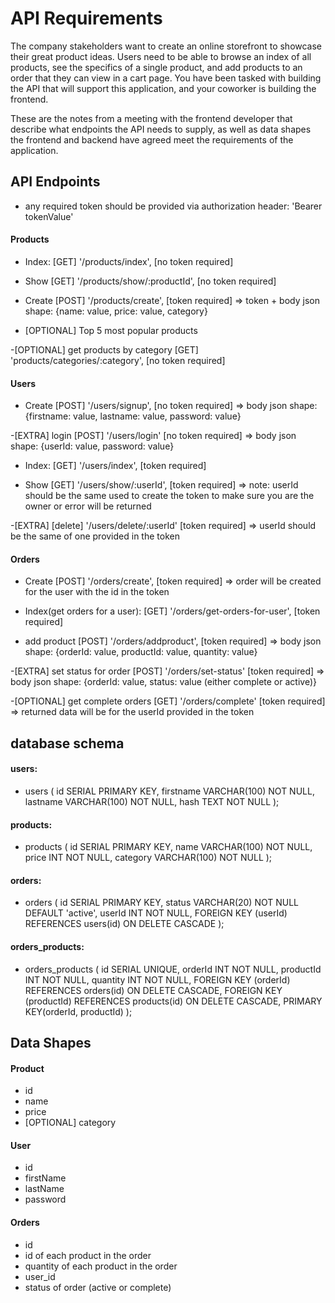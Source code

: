 # API Requirements
The company stakeholders want to create an online storefront to showcase their great product ideas. Users need to be able to browse an index of all products, see the specifics of a single product, and add products to an order that they can view in a cart page. You have been tasked with building the API that will support this application, and your coworker is building the frontend.

These are the notes from a meeting with the frontend developer that describe what endpoints the API needs to supply, as well as data shapes the frontend and backend have agreed meet the requirements of the application.

## API Endpoints
* any required token should be provided via authorization header: 'Bearer tokenValue'


#### Products 

- Index: [GET] '/products/index',  [no token required] 

- Show [GET] '/products/show/:productId', [no token required]

- Create [POST] '/products/create', [token required] => token  + body json shape: {name: value, price: value, category}

- [OPTIONAL] Top 5 most popular products  

-[OPTIONAL] get products by category [GET] 'products/categories/:category', [no token required] 


#### Users 

- Create [POST] '/users/signup', [no token required] => body json shape: {firstname: value, lastname: value, password: value}

-[EXTRA] login [POST] '/users/login' [no token required] => body json shape: {userId: value, password: value}

- Index: [GET] '/users/index',  [token required]  

- Show [GET] '/users/show/:userId', [token required] => note: userId should be the same used to create the token to make sure you are the owner or error will be returned

-[EXTRA] [delete] '/users/delete/:userId' [token required] => userId should be the same of one provided in the token 




#### Orders

- Create [POST] '/orders/create', [token required] => order will be created for the user with the id in the token

- Index(get orders for a user): [GET] '/orders/get-orders-for-user',  [token required] 


- add product [POST] '/orders/addproduct', [token required] => body json shape: {orderId: value, productId: value, quantity: value} 


-[EXTRA] set status for order [POST] '/orders/set-status' [token required] => body json shape: {orderId: value, status: value (either complete or active)}

-[OPTIONAL] get complete orders [GET] '/orders/complete' [token required] => returned data will be for the userId provided in the token 


## database schema
#### users:
- users (
    id SERIAL PRIMARY KEY,
    firstname VARCHAR(100) NOT NULL,
    lastname VARCHAR(100) NOT NULL,
    hash TEXT NOT NULL
);

#### products:
- products (
    id SERIAL PRIMARY KEY,
    name VARCHAR(100) NOT NULL,
    price INT NOT NULL,
    category VARCHAR(100) NOT NULL
);

#### orders:
- orders (
    id SERIAL PRIMARY KEY,
    status VARCHAR(20) NOT NULL DEFAULT 'active',
    userId INT NOT NULL,
    FOREIGN KEY (userId) REFERENCES users(id) ON DELETE CASCADE
);


#### orders_products:
- orders_products (
    id SERIAL UNIQUE,
    orderId INT NOT NULL,
    productId INT NOT NULL,
    quantity INT NOT NULL,
    FOREIGN KEY (orderId) REFERENCES orders(id) ON DELETE CASCADE,
    FOREIGN KEY (productId) REFERENCES products(id) ON DELETE CASCADE,
    PRIMARY KEY(orderId, productId)
);



## Data Shapes

#### Product

- id
- name
- price
- [OPTIONAL] category

#### User

- id
- firstName
- lastName
- password

#### Orders

- id
- id of each product in the order
- quantity of each product in the order
- user_id
- status of order (active or complete)
